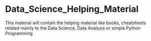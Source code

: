 # Data_Science_Helping_Material
This material will contain the helping material like books, cheatsheets related mainly to the Data Science, Data Analysis or simple Python Programming
